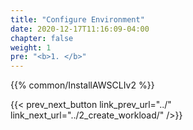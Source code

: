 ```yaml
---
title: "Configure Environment"
date: 2020-12-17T11:16:09-04:00
chapter: false
weight: 1
pre: "<b>1. </b>"
---
```



{{% common/InstallAWSCLIv2 %}}


{{< prev_next_button link_prev_url="../" link_next_url="../2_create_workload/" />}}
